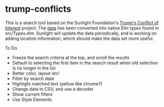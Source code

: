 # trump-conflicts

This is a search tool based on the Sunlight Foundation's [Trump's Conflict of Interest](https://sunlightfoundation.com/tracking-trumps-conflicts-of-interest/) project. The [data](https://docs.google.com/spreadsheets/d/1-_vJDLlCtd94zaieFeB2qdLB9WUdNPIryWBFNuXAAZ8/edit#gid=0) has been converted into native Elm types found in src/Types.elm. Sunlight will update the data periodically, and is working on adding location information, which should make the data set more useful.

To Do

- Freeze the search criteria at the top, and scroll the results
- Default to selecting the first item in the search result when old selection is no longer in the list
- Better color, layout etc!
- Filter by search date
- Highlight matched text (yellow like chrome?)
- Change data to CSV, and use a decoder
- Show current filters
- Use Style Elements